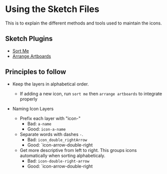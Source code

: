# Using the Sketch Files

This is to explain the different methods and tools used to maintain the icons.

## Sketch Plugins

- [Sort Me](https://github.com/romashamin/sort-me-sketch)
- [Arrange Artboards](https://github.com/kenmoore/sketch-arrange-artboards)

## Principles to follow

- Keep the layers in alphabetical order.
    - If adding a new icon, run `sort me` then `arrange artboards` to integrate properly

- Naming Icon Layers
    - Prefix each layer with "icon-"
        - Bad: `a-name`
        - Good: `icon-a-name`
    - Separate words with dashes `-`.
        - Bad: `icon_double_rightArrow`
        - Good: `icon-arrow-double-right
    - Get more descriptive from left to right. This groups icons automatically when sorting alphabeticaly.
        - Bad: `icon-double-right-arrow`
        - Good: `icon-arrow-double-right

